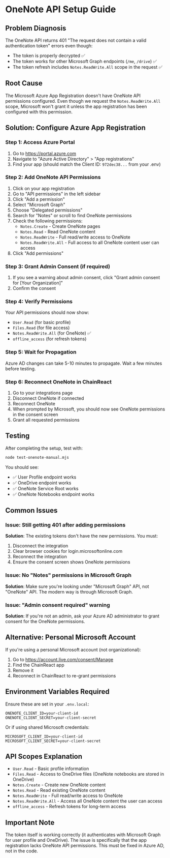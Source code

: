 # OneNote API Setup Guide

## Problem Diagnosis
The OneNote API returns 401 "The request does not contain a valid authentication token" errors even though:
- The token is properly decrypted ✅
- The token works for other Microsoft Graph endpoints (`/me`, `/drive`) ✅
- The token refresh includes `Notes.ReadWrite.All` scope in the request ✅

## Root Cause
The Microsoft Azure App Registration doesn't have OneNote API permissions configured. Even though we request the `Notes.ReadWrite.All` scope, Microsoft won't grant it unless the app registration has been configured with this permission.

## Solution: Configure Azure App Registration

### Step 1: Access Azure Portal
1. Go to https://portal.azure.com
2. Navigate to "Azure Active Directory" > "App registrations"
3. Find your app (should match the Client ID: `972dec38...` from your .env)

### Step 2: Add OneNote API Permissions
1. Click on your app registration
2. Go to "API permissions" in the left sidebar
3. Click "Add a permission"
4. Select "Microsoft Graph"
5. Choose "Delegated permissions"
6. Search for "Notes" or scroll to find OneNote permissions
7. Check the following permissions:
   - `Notes.Create` - Create OneNote pages
   - `Notes.Read` - Read OneNote content
   - `Notes.ReadWrite` - Full read/write access to OneNote
   - `Notes.ReadWrite.All` - Full access to all OneNote content user can access
8. Click "Add permissions"

### Step 3: Grant Admin Consent (if required)
1. If you see a warning about admin consent, click "Grant admin consent for [Your Organization]"
2. Confirm the consent

### Step 4: Verify Permissions
Your API permissions should now show:
- `User.Read` (for basic profile)
- `Files.Read` (for file access)
- `Notes.ReadWrite.All` (for OneNote) ✅
- `offline_access` (for refresh tokens)

### Step 5: Wait for Propagation
Azure AD changes can take 5-10 minutes to propagate. Wait a few minutes before testing.

### Step 6: Reconnect OneNote in ChainReact
1. Go to your integrations page
2. Disconnect OneNote if connected
3. Reconnect OneNote
4. When prompted by Microsoft, you should now see OneNote permissions in the consent screen
5. Grant all requested permissions

## Testing
After completing the setup, test with:
```bash
node test-onenote-manual.mjs
```

You should see:
- ✅ User Profile endpoint works
- ✅ OneDrive endpoint works
- ✅ OneNote Service Root works
- ✅ OneNote Notebooks endpoint works

## Common Issues

### Issue: Still getting 401 after adding permissions
**Solution**: The existing tokens don't have the new permissions. You must:
1. Disconnect the integration
2. Clear browser cookies for login.microsoftonline.com
3. Reconnect the integration
4. Ensure the consent screen shows OneNote permissions

### Issue: No "Notes" permissions in Microsoft Graph
**Solution**: Make sure you're looking under "Microsoft Graph" API, not "OneNote" API. The modern way is through Microsoft Graph.

### Issue: "Admin consent required" warning
**Solution**: If you're not an admin, ask your Azure AD administrator to grant consent for the OneNote permissions.

## Alternative: Personal Microsoft Account
If you're using a personal Microsoft account (not organizational):
1. Go to https://account.live.com/consent/Manage
2. Find the ChainReact app
3. Remove it
4. Reconnect in ChainReact to re-grant permissions

## Environment Variables Required
Ensure these are set in your `.env.local`:
```
ONENOTE_CLIENT_ID=your-client-id
ONENOTE_CLIENT_SECRET=your-client-secret
```

Or if using shared Microsoft credentials:
```
MICROSOFT_CLIENT_ID=your-client-id
MICROSOFT_CLIENT_SECRET=your-client-secret
```

## API Scopes Explanation
- `User.Read` - Basic profile information
- `Files.Read` - Access to OneDrive files (OneNote notebooks are stored in OneDrive)
- `Notes.Create` - Create new OneNote content
- `Notes.Read` - Read existing OneNote content
- `Notes.ReadWrite` - Full read/write access to OneNote
- `Notes.ReadWrite.All` - Access all OneNote content the user can access
- `offline_access` - Refresh tokens for long-term access

## Important Note
The token itself is working correctly (it authenticates with Microsoft Graph for user profile and OneDrive). The issue is specifically that the app registration lacks OneNote API permissions. This must be fixed in Azure AD, not in the code.